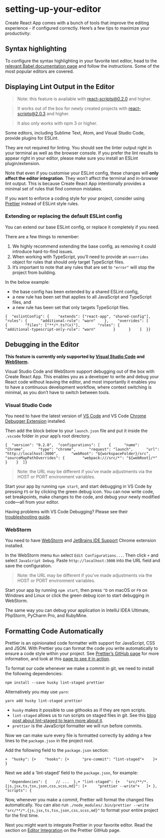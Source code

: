 setting-up-your-editor
======================

Create React App comes with a bunch of tools that improve the editing experience - if configured correctly. Here’s a few tips to maximize your productivity:

Syntax highlighting
-------------------

To configure the syntax highlighting in your favorite text editor, head to the [relevant Babel documentation page](https://babeljs.io/docs/editors) and follow the instructions. Some of the most popular editors are covered.

Displaying Lint Output in the Editor
------------------------------------

> Note: this feature is available with react-scripts@0.2.0 and higher.

> It works out of the box for newly created projects with react-scripts@2.0.3 and higher.

> It also only works with npm 3 or higher.

Some editors, including Sublime Text, Atom, and Visual Studio Code, provide plugins for ESLint.

They are not required for linting. You should see the linter output right in your terminal as well as the browser console. If you prefer the lint results to appear right in your editor, please make sure you install an ESLint plugin/extension.

Note that even if you customise your ESLint config, these changes will **only affect the editor integration**. They won’t affect the terminal and in-browser lint output. This is because Create React App intentionally provides a minimal set of rules that find common mistakes.

If you want to enforce a coding style for your project, consider using [Prettier](https://github.com/jlongster/prettier) instead of ESLint style rules.

### Extending or replacing the default ESLint config

You can extend our base ESLint config, or replace it completely if you need.

There are a few things to remember:

1.  We highly recommend extending the base config, as removing it could introduce hard-to-find issues.
2.  When working with TypeScript, you’ll need to provide an `overrides` object for rules that should *only* target TypeScript files.
3.  It’s important to note that any rules that are set to `"error"` will stop the project from building.

In the below example:

-   the base config has been extended by a shared ESLint config,
-   a new rule has been set that applies to all JavaScript and TypeScript files, and
-   a new rule has been set that only targets TypeScript files.

<!-- -->

    {  "eslintConfig": {    "extends": ["react-app", "shared-config"],    "rules": {      "additional-rule": "warn"    },    "overrides": [      {        "files": ["**/*.ts?(x)"],        "rules": {          "additional-typescript-only-rule": "warn"        }      }    ]  }}

Debugging in the Editor
-----------------------

**This feature is currently only supported by [Visual Studio Code](https://code.visualstudio.com/) and [WebStorm](https://www.jetbrains.com/webstorm/).**

Visual Studio Code and WebStorm support debugging out of the box with Create React App. This enables you as a developer to write and debug your React code without leaving the editor, and most importantly it enables you to have a continuous development workflow, where context switching is minimal, as you don’t have to switch between tools.

### Visual Studio Code

You need to have the latest version of [VS Code](https://code.visualstudio.com/) and VS Code [Chrome Debugger Extension](https://marketplace.visualstudio.com/items?itemName=msjsdiag.debugger-for-chrome) installed.

Then add the block below to your `launch.json` file and put it inside the `.vscode` folder in your app’s root directory.

    {  "version": "0.2.0",  "configurations": [    {      "name": "Chrome",      "type": "chrome",      "request": "launch",      "url": "http://localhost:3000",      "webRoot": "${workspaceFolder}/src",      "sourceMapPathOverrides": {        "webpack:///src/*": "${webRoot}/*"      }    }  ]}

> Note: the URL may be different if you’ve made adjustments via the HOST or PORT environment variables.

Start your app by running `npm start`, and start debugging in VS Code by pressing `F5` or by clicking the green debug icon. You can now write code, set breakpoints, make changes to the code, and debug your newly modified code—all from your editor.

Having problems with VS Code Debugging? Please see their [troubleshooting guide](https://github.com/Microsoft/vscode-chrome-debug/blob/master/README.md#troubleshooting).

### WebStorm

You need to have [WebStorm](https://www.jetbrains.com/webstorm/) and [JetBrains IDE Support](https://chrome.google.com/webstore/detail/jetbrains-ide-support/hmhgeddbohgjknpmjagkdomcpobmllji) Chrome extension installed.

In the WebStorm menu `Run` select `Edit Configurations...`. Then click `+` and select `JavaScript Debug`. Paste `http://localhost:3000` into the URL field and save the configuration.

> Note: the URL may be different if you’ve made adjustments via the HOST or PORT environment variables.

Start your app by running `npm start`, then press `^D` on macOS or `F9` on Windows and Linux or click the green debug icon to start debugging in WebStorm.

The same way you can debug your application in IntelliJ IDEA Ultimate, PhpStorm, PyCharm Pro, and RubyMine.

Formatting Code Automatically
-----------------------------

Prettier is an opinionated code formatter with support for JavaScript, CSS and JSON. With Prettier you can format the code you write automatically to ensure a code style within your project. See [Prettier’s GitHub page](https://github.com/prettier/prettier) for more information, and look at this [page to see it in action](https://prettier.io/playground/).

To format our code whenever we make a commit in git, we need to install the following dependencies:

    npm install --save husky lint-staged prettier

Alternatively you may use `yarn`:

    yarn add husky lint-staged prettier

-   `husky` makes it possible to use githooks as if they are npm scripts.
-   `lint-staged` allows us to run scripts on staged files in git. See this [blog post about lint-staged to learn more about it](https://medium.com/@okonetchnikov/make-linting-great-again-f3890e1ad6b8).
-   `prettier` is the JavaScript formatter we will run before commits.

Now we can make sure every file is formatted correctly by adding a few lines to the `package.json` in the project root.

Add the following field to the `package.json` section:

    +  "husky": {+    "hooks": {+      "pre-commit": "lint-staged"+    }+  }

Next we add a ‘lint-staged’ field to the `package.json`, for example:

      "dependencies": {    // ...  },+ "lint-staged": {+   "src/**/*.{js,jsx,ts,tsx,json,css,scss,md}": [+     "prettier --write"+   ]+ },  "scripts": {

Now, whenever you make a commit, Prettier will format the changed files automatically. You can also run `./node_modules/.bin/prettier --write "src/**/*.{js,jsx,ts,tsx,json,css,scss,md}"` to format your entire project for the first time.

Next you might want to integrate Prettier in your favorite editor. Read the section on [Editor Integration](https://prettier.io/docs/en/editors.html) on the Prettier GitHub page.
